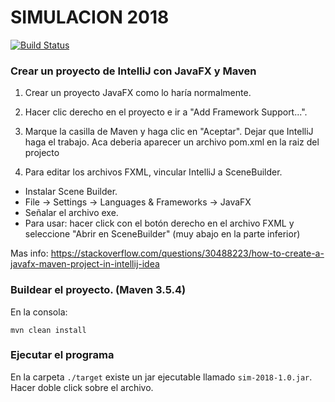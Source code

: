# SIMULACION 2018
[![Build Status](https://circleci.com/gh/GonzaloSaad/sim-tp-2018.png?circle-token=:circle-token)](https://circleci.com/gh/GonzaloSaad/sim-tp-2018)


### Crear un proyecto de IntelliJ con JavaFX y Maven

1. Crear un proyecto JavaFX como lo haría normalmente.
2. Hacer clic derecho en el proyecto e ir a "Add Framework Support...".
3. Marque la casilla de Maven y haga clic en "Aceptar". Dejar que IntelliJ haga el trabajo. 
Aca deberia aparecer un archivo pom.xml en la raiz del projecto

4. Para editar los archivos FXML, vincular IntelliJ a SceneBuilder. 
- Instalar Scene Builder.
- File -> Settings -> Languages & Frameworks -> JavaFX
- Señalar el archivo exe.
- Para usar: hacer click con el botón derecho en el archivo FXML y 
seleccione "Abrir en SceneBuilder" (muy abajo en la parte inferior)

Mas info: 
https://stackoverflow.com/questions/30488223/how-to-create-a-javafx-maven-project-in-intellij-idea

### Buildear el proyecto. (Maven 3.5.4)

En la consola: 
```
mvn clean install
```

### Ejecutar el programa

En la carpeta `./target` existe un jar 
ejecutable llamado `sim-2018-1.0.jar`. Hacer doble click sobre el archivo.



